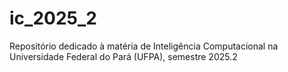 # ic_2025_2
Repositório dedicado à matéria de Inteligência Computacional na Universidade Federal do Pará (UFPA), semestre 2025.2
